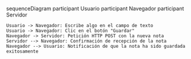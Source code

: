 sequenceDiagram
    participant Usuario
    participant Navegador
    participant Servidor

    Usuario -> Navegador: Escribe algo en el campo de texto
    Usuario -> Navegador: Clic en el botón "Guardar"
    Navegador -> Servidor: Petición HTTP POST con la nueva nota
    Servidor --> Navegador: Confirmación de recepción de la nota
    Navegador --> Usuario: Notificación de que la nota ha sido guardada exitosamente
